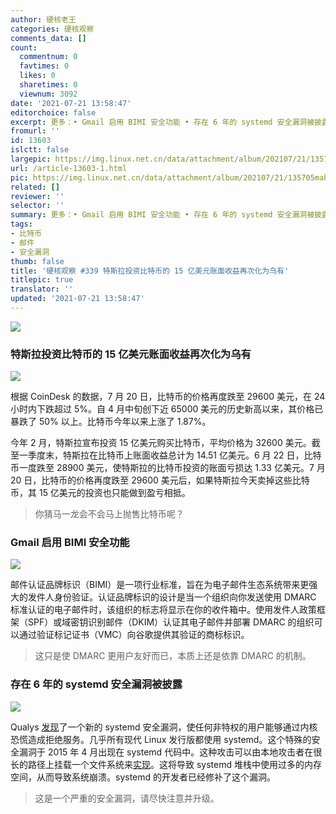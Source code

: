 ```yaml
---
author: 硬核老王
categories: 硬核观察
comments_data: []
count:
  commentnum: 0
  favtimes: 0
  likes: 0
  sharetimes: 0
  viewnum: 3092
date: '2021-07-21 13:58:47'
editorchoice: false
excerpt: 更多：• Gmail 启用 BIMI 安全功能 • 存在 6 年的 systemd 安全漏洞被披露
fromurl: ''
id: 13603
islctt: false
largepic: https://img.linux.net.cn/data/attachment/album/202107/21/135705mab886n8oqihbr28.jpg
url: /article-13603-1.html
pic: https://img.linux.net.cn/data/attachment/album/202107/21/135705mab886n8oqihbr28.jpg.thumb.jpg
related: []
reviewer: ''
selector: ''
summary: 更多：• Gmail 启用 BIMI 安全功能 • 存在 6 年的 systemd 安全漏洞被披露
tags:
- 比特币
- 邮件
- 安全漏洞
thumb: false
title: '硬核观察 #339 特斯拉投资比特币的 15 亿美元账面收益再次化为乌有'
titlepic: true
translator: ''
updated: '2021-07-21 13:58:47'
---
```


![](https://img.linux.net.cn/data/attachment/album/202107/21/135705mab886n8oqihbr28.jpg)


### 特斯拉投资比特币的 15 亿美元账面收益再次化为乌有


![](https://img.linux.net.cn/data/attachment/album/202107/21/135717m44rftffltp4ug47.jpg)


根据 CoinDesk 的数据，7 月 20 日，比特币的价格再度跌至 29600 美元，在 24 小时内下跌超过 5%。自 4 月中旬创下近 65000 美元的历史新高以来，其价格已暴跌了 50% 以上。比特币今年以来上涨了 1.87%。


今年 2 月，特斯拉宣布投资 15 亿美元购买比特币，平均价格为 32600 美元。截至一季度末，特斯拉在比特币上账面收益总计为 14.51 亿美元。6 月 22 日，比特币一度跌至 28900 美元，使特斯拉的比特币投资的账面亏损达 1.33 亿美元。7 月 20 日，比特币的价格再度跌至 29600 美元后，如果特斯拉今天卖掉这些比特币，其 15 亿美元的投资也只能做到盈亏相抵。



> 
> 你猜马一龙会不会马上抛售比特币呢？
> 
> 
> 


### Gmail 启用 BIMI 安全功能


![](https://img.linux.net.cn/data/attachment/album/202107/21/135733v4ydfwsybcugutff.jpg)


邮件认证品牌标识（BIMI）是一项行业标准，旨在为电子邮件生态系统带来更强大的发件人身份验证。认证品牌标识的设计是当一个组织向你发送使用 DMARC 标准认证的电子邮件时，该组织的标志将显示在你的收件箱中。使用发件人政策框架（SPF）或域密钥识别邮件（DKIM）认证其电子邮件并部署 DMARC 的组织可以通过验证标记证书（VMC）向谷歌提供其验证的商标标识。



> 
> 这只是使 DMARC 更用户友好而已，本质上还是依靠 DMARC 的机制。
> 
> 
> 


### 存在 6 年的 systemd 安全漏洞被披露


![](https://img.linux.net.cn/data/attachment/album/202107/21/135824qduxayuldaaa8bha.jpg)


Qualys [发现](https://blog.qualys.com/vulnerabilities-threat-research/2021/07/20/cve-2021-33910-denial-of-service-stack-exhaustion-in-systemd-pid-1)了一个新的 systemd 安全漏洞，使任何非特权的用户能够通过内核恐慌造成拒绝服务。几乎所有现代 Linux 发行版都使用 systemd。这个特殊的安全漏洞于 2015 年 4 月出现在 systemd 代码中。这种攻击可以由本地攻击者在很长的路径上挂载一个文件系统来[实现](https://access.redhat.com/security/cve/cve-2021-33910)。这将导致 systemd 堆栈中使用过多的内存空间，从而导致系统崩溃。systemd 的开发者已经修补了这个漏洞。



> 
> 这是一个严重的安全漏洞，请尽快注意并升级。
> 
> 
>